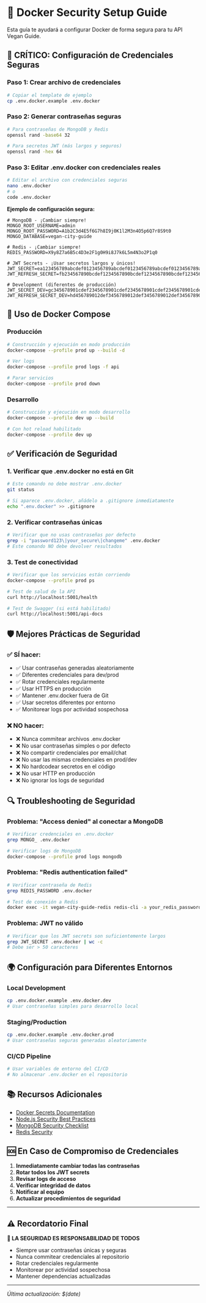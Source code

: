 # 🔐 Docker Security Setup Guide

Esta guía te ayudará a configurar Docker de forma segura para tu API Vegan Guide.

## 🚨 **CRÍTICO: Configuración de Credenciales Seguras**

### Paso 1: Crear archivo de credenciales

```bash
# Copiar el template de ejemplo
cp .env.docker.example .env.docker
```

### Paso 2: Generar contraseñas seguras

```bash
# Para contraseñas de MongoDB y Redis
openssl rand -base64 32

# Para secretos JWT (más largos y seguros)
openssl rand -hex 64
```

### Paso 3: Editar .env.docker con credenciales reales

```bash
# Editar el archivo con credenciales seguras
nano .env.docker
# o
code .env.docker
```

**Ejemplo de configuración segura:**

```env
# MongoDB - ¡Cambiar siempre!
MONGO_ROOT_USERNAME=admin
MONGO_ROOT_PASSWORD=A1b2C3d4E5f6G7h8I9j0K1l2M3n4O5p6Q7r8S9t0
MONGO_DATABASE=vegan-city-guide

# Redis - ¡Cambiar siempre!
REDIS_PASSWORD=X9y8Z7a6B5c4D3e2F1g0H9i8J7k6L5m4N3o2P1q0

# JWT Secrets - ¡Usar secretos largos y únicos!
JWT_SECRET=ea123456789abcdef0123456789abcdef0123456789abcdef0123456789abcdef01
JWT_REFRESH_SECRET=fb234567890bcdef1234567890bcdef1234567890bcdef1234567890bcdef012

# Development (diferentes de producción)
JWT_SECRET_DEV=gc345678901cdef2345678901cdef2345678901cdef2345678901cdef23456789
JWT_REFRESH_SECRET_DEV=hd456789012def3456789012def3456789012def3456789012def345678901
```

## 🚀 Uso de Docker Compose

### Producción
```bash
# Construcción y ejecución en modo producción
docker-compose --profile prod up --build -d

# Ver logs
docker-compose --profile prod logs -f api

# Parar servicios
docker-compose --profile prod down
```

### Desarrollo
```bash
# Construcción y ejecución en modo desarrollo
docker-compose --profile dev up --build

# Con hot reload habilitado
docker-compose --profile dev up
```

## ✅ Verificación de Seguridad

### 1. Verificar que .env.docker no está en Git

```bash
# Este comando no debe mostrar .env.docker
git status

# Si aparece .env.docker, añádelo a .gitignore inmediatamente
echo ".env.docker" >> .gitignore
```

### 2. Verificar contraseñas únicas

```bash
# Verificar que no usas contraseñas por defecto
grep -i "password123\|your_secure\|changeme" .env.docker
# Este comando NO debe devolver resultados
```

### 3. Test de conectividad

```bash
# Verificar que los servicios están corriendo
docker-compose --profile prod ps

# Test de salud de la API
curl http://localhost:5001/health

# Test de Swagger (si está habilitado)
curl http://localhost:5001/api-docs
```

## 🛡️ Mejores Prácticas de Seguridad

### ✅ **SÍ hacer:**

- ✅ Usar contraseñas generadas aleatoriamente
- ✅ Diferentes credenciales para dev/prod
- ✅ Rotar credenciales regularmente
- ✅ Usar HTTPS en producción
- ✅ Mantener .env.docker fuera de Git
- ✅ Usar secretos diferentes por entorno
- ✅ Monitorear logs por actividad sospechosa

### ❌ **NO hacer:**

- ❌ Nunca commitear archivos .env.docker
- ❌ No usar contraseñas simples o por defecto
- ❌ No compartir credenciales por email/chat
- ❌ No usar las mismas credenciales en prod/dev
- ❌ No hardcodear secretos en el código
- ❌ No usar HTTP en producción
- ❌ No ignorar los logs de seguridad

## 🔍 Troubleshooting de Seguridad

### Problema: "Access denied" al conectar a MongoDB
```bash
# Verificar credenciales en .env.docker
grep MONGO_ .env.docker

# Verificar logs de MongoDB
docker-compose --profile prod logs mongodb
```

### Problema: "Redis authentication failed"
```bash
# Verificar contraseña de Redis
grep REDIS_PASSWORD .env.docker

# Test de conexión a Redis
docker exec -it vegan-city-guide-redis redis-cli -a your_redis_password ping
```

### Problema: JWT no válido
```bash
# Verificar que los JWT secrets son suficientemente largos
grep JWT_SECRET .env.docker | wc -c
# Debe ser > 50 caracteres
```

## 🌍 Configuración para Diferentes Entornos

### Local Development
```bash
cp .env.docker.example .env.docker.dev
# Usar contraseñas simples para desarrollo local
```

### Staging/Production
```bash
cp .env.docker.example .env.docker.prod
# Usar contraseñas seguras generadas aleatoriamente
```

### CI/CD Pipeline
```bash
# Usar variables de entorno del CI/CD
# No almacenar .env.docker en el repositorio
```

## 📚 Recursos Adicionales

- [Docker Secrets Documentation](https://docs.docker.com/engine/swarm/secrets/)
- [Node.js Security Best Practices](https://nodejs.org/en/docs/guides/security/)
- [MongoDB Security Checklist](https://docs.mongodb.com/manual/administration/security-checklist/)
- [Redis Security](https://redis.io/topics/security)

## 🆘 En Caso de Compromiso de Credenciales

1. **Inmediatamente cambiar todas las contraseñas**
2. **Rotar todos los JWT secrets**
3. **Revisar logs de acceso** 
4. **Verificar integridad de datos**
5. **Notificar al equipo**
6. **Actualizar procedimientos de seguridad**

---

## ⚠️ Recordatorio Final

**🚨 LA SEGURIDAD ES RESPONSABILIDAD DE TODOS**

- Siempre usar contraseñas únicas y seguras
- Nunca commitear credenciales al repositorio
- Rotar credenciales regularmente
- Monitorear por actividad sospechosa
- Mantener dependencias actualizadas

---

*Última actualización: $(date)*